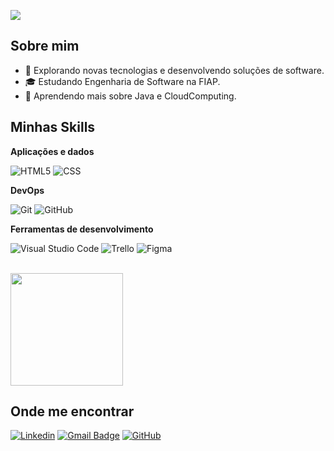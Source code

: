 ![](https://komarev.com/ghpvc/?username=gabrielvara&color=006bed)

## Sobre mim

- 🤔 Explorando novas tecnologias e desenvolvendo soluções de software.
- 🎓 Estudando Engenharia de Software na FIAP.
- 🌱 Aprendendo mais sobre Java e CloudComputing.

## Minhas Skills

**Aplicações e dados**

![HTML5](https://img.shields.io/badge/-HTML5-333333?style=flat&logo=HTML5)
![CSS](https://img.shields.io/badge/-CSS-333333?style=flat&logo=CSS3&logoColor=1572B6)

**DevOps**

![Git](https://img.shields.io/badge/-Git-333333?style=flat&logo=git)
![GitHub](https://img.shields.io/badge/-GitHub-333333?style=flat&logo=github)

**Ferramentas de desenvolvimento**

![Visual Studio Code](https://img.shields.io/badge/-Visual%20Studio%20Code-333333?style=flat&logo=visual-studio-code&logoColor=007ACC)
![Trello](https://img.shields.io/badge/-Trello-333333?style=flat&logo=trello&logoColor=007ACC)
![Figma](https://img.shields.io/badge/-Figma-333333?style=flat&logo=figma&logoColor=007ACC)

<br/>

<a href="https://github.com/gabrielvara" title="Perfil do Gabriel">
  <img height="180em" src="https://github-readme-stats.vercel.app/api?username=gabrielvara&theme=dracula&show_icons=true" />
</a>

## Onde me encontrar

[![Linkedin](https://img.shields.io/badge/-gabrielvara-blue?style=flat-square&logo=Linkedin&logoColor=white&link=https://www.linkedin.com/in/gabriel-vara/)](https://www.linkedin.com/in/gabriel-vara/)
[![Gmail Badge](https://img.shields.io/badge/-gabriel.alvesvara@outlook.com-006bed?style=flat-square&logo=Gmail&logoColor=white&link=mailto:gabriel.alvesvara@outlook.com)](mailto:gabriel.alvesvara@outlook.com)
[![GitHub](https://img.shields.io/github/followers/gabrielvara?label=follow&style=social)](https://github.com/gabrielvara)
